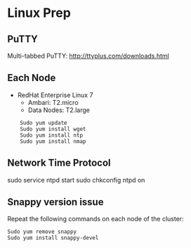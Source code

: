 # Linux Prep

## PuTTY

Multi-tabbed PuTTY: http://ttyplus.com/downloads.html

## Each Node

*	RedHat Enterprise Linux 7
    *   Ambari: T2.micro
	*   Data Nodes: T2.large
	
```
	Sudo yum update
	Sudo yum install wget
	Sudo yum install ntp
	Sudo yum install nmap
```

## Network Time Protocol

sudo service ntpd start
sudo chkconfig ntpd on

## Snappy version issue

Repeat the following commands on each node of the cluster:

```
Sudo yum remove snappy
Sudo yum install snappy-devel
```